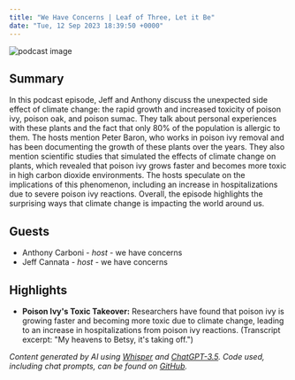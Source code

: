 ```yaml
---
title: "We Have Concerns | Leaf of Three, Let it Be"
date: "Tue, 12 Sep 2023 18:39:50 +0000"
---
```


![podcast image](https://image.simplecastcdn.com/images/6ec29d2d-a753-4f2b-997d-c1dc3e018bd5/5cd18fb1-8aa5-42be-ba22-c9c1b29b850f/3000x3000/1424906936-artwork.jpg?aid=rss_feed)

## Summary

In this podcast episode, Jeff and Anthony discuss the unexpected side effect of climate change: the rapid growth and increased toxicity of poison ivy, poison oak, and poison sumac. They talk about personal experiences with these plants and the fact that only 80% of the population is allergic to them. The hosts mention Peter Baron, who works in poison ivy removal and has been documenting the growth of these plants over the years. They also mention scientific studies that simulated the effects of climate change on plants, which revealed that poison ivy grows faster and becomes more toxic in high carbon dioxide environments. The hosts speculate on the implications of this phenomenon, including an increase in hospitalizations due to severe poison ivy reactions. Overall, the episode highlights the surprising ways that climate change is impacting the world around us.

## Guests

- Anthony Carboni - _host_ - we have concerns
- Jeff Cannata - _host_ - we have concerns

## Highlights

- **Poison Ivy's Toxic Takeover:** Researchers have found that poison ivy is growing faster and becoming more toxic due to climate change, leading to an increase in hospitalizations from poison ivy reactions. (Transcript excerpt: "My heavens to Betsy, it's taking off.")

_Content generated by AI using [Whisper](https://openai.com/research/whisper) and [ChatGPT-3.5](https://openai.com/blog/chatgpt). Code used, including chat prompts, can be found on [GitHub](https://github.com/dustinbrownman/podcast-parser/blob/main/app/functions.py)._
